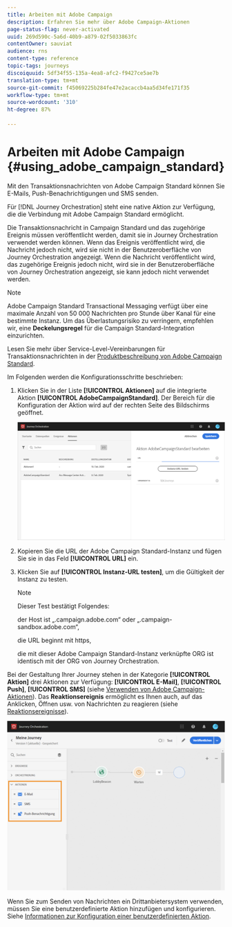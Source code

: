 ```yaml
---
title: Arbeiten mit Adobe Campaign
description: Erfahren Sie mehr über Adobe Campaign-Aktionen
page-status-flag: never-activated
uuid: 269d590c-5a6d-40b9-a879-02f5033863fc
contentOwner: sauviat
audience: rns
content-type: reference
topic-tags: journeys
discoiquuid: 5df34f55-135a-4ea8-afc2-f9427ce5ae7b
translation-type: tm+mt
source-git-commit: f45069225b284fe47e2acaccb4aa5d34fe171f35
workflow-type: tm+mt
source-wordcount: '310'
ht-degree: 87%

---
```



# Arbeiten mit Adobe Campaign {#using_adobe_campaign_standard}

Mit den Transaktionsnachrichten von Adobe Campaign Standard können Sie E-Mails, Push-Benachrichtigungen und SMS senden.

Für [!DNL Journey Orchestration] steht eine native Aktion zur Verfügung, die die Verbindung mit Adobe Campaign Standard ermöglicht. 

Die Transaktionsnachricht in Campaign Standard und das zugehörige Ereignis müssen veröffentlicht werden, damit sie in Journey Orchestration verwendet werden können. Wenn das Ereignis veröffentlicht wird, die Nachricht jedoch nicht, wird sie nicht in der Benutzeroberfläche von Journey Orchestration angezeigt. Wenn die Nachricht veröffentlicht wird, das zugehörige Ereignis jedoch nicht, wird sie in der Benutzeroberfläche von Journey Orchestration angezeigt, sie kann jedoch nicht verwendet werden.

>[!NOTE]
>
>Adobe Campaign Standard Transactional Messaging verfügt über eine maximale Anzahl von 50 000 Nachrichten pro Stunde über Kanal für eine bestimmte Instanz. Um das Überlastungsrisiko zu verringern, empfehlen wir, eine **Deckelungsregel** für die Campaign Standard-Integration einzurichten.
>
>Lesen Sie mehr über Service-Level-Vereinbarungen für Transaktionsnachrichten in der [Produktbeschreibung von Adobe Campaign Standard](https://helpx.adobe.com/de/legal/product-descriptions/campaign-standard.html).

Im Folgenden werden die Konfigurationsschritte beschrieben:

1. Klicken Sie in der Liste **[!UICONTROL Aktionen]** auf die integrierte Aktion **[!UICONTROL AdobeCampaignStandard]**. Der Bereich für die Konfiguration der Aktion wird auf der rechten Seite des Bildschirms geöffnet.

   ![](../assets/actioncampaign.png)

1. Kopieren Sie die URL der Adobe Campaign Standard-Instanz und fügen Sie sie in das Feld **[!UICONTROL URL]** ein.

1. Klicken Sie auf **[!UICONTROL Instanz-URL testen]**, um die Gültigkeit der Instanz zu testen.

   >[!NOTE]
   >
   >Dieser Test bestätigt Folgendes:
   >
   >der Host ist „.campaign.adobe.com“ oder „.campaign-sandbox.adobe.com“,
   >
   >die URL beginnt mit https,
   >
   >die mit dieser Adobe Campaign Standard-Instanz verknüpfte ORG ist identisch mit der ORG von Journey Orchestration.

Bei der Gestaltung Ihrer Journey stehen in der Kategorie **[!UICONTROL Aktion]** drei Aktionen zur Verfügung: **[!UICONTROL E-Mail]**, **[!UICONTROL Push]**, **[!UICONTROL SMS]** (siehe [Verwenden von Adobe Campaign-Aktionen](../building-journeys/using-adobe-campaign-actions.md)). Das **Reaktionsereignis** ermöglicht es Ihnen auch, auf das Anklicken, Öffnen usw. von Nachrichten zu reagieren (siehe [Reaktionsereignisse](../building-journeys/reaction-events.md)).

![](../assets/journey58.png)

Wenn Sie zum Senden von Nachrichten ein Drittanbietersystem verwenden, müssen Sie eine benutzerdefinierte Aktion hinzufügen und konfigurieren. Siehe [Informationen zur Konfiguration einer benutzerdefinierten Aktion](../action/about-custom-action-configuration.md).
